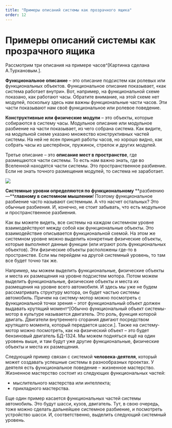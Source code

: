 ```yaml
---
title: "Примеры описаний системы как прозрачного ящика"
order: 12
---
```


# Примеры описаний системы как прозрачного ящика

Рассмотрим три описания на примере часов^[Картинка сделана А.Турхановым.].

**Функциональное описание** – это описание подсистем как ролевых или функциональных объектов. Функциональное описание показывает, «как система работает внутри». Вот, например, на функциональной схеме показано, как работают часы. Обратите внимание, на этой схеме нет модулей, поскольку здесь нам важны функциональные части часов. Эти части показывают нам своё функциональное или ролевое поведение.

**Конструктивные или физические модули** – это объекты, которые собираются в систему часы. Модульное описание или модульное разбиение на части показывает, из чего собрана система. Как видите, на модульной схеме указано множество конструктивных частей системы. На ней не ясен принцип работы часов, но хорошо видно, как собрать часы из шестерёнок, пружинок, стрелок и других модулей.

Третье описание – это **описание мест в пространстве**, где размещаются части системы. То есть нам важно знать, где во Вселенной находятся части системы. Это пространственное разбиение. Если не знать точного размещения модулей, то система не заработает.

![](/ru/personal/systems-thinking-introduction/Clock_Functional_Modular_Spatial_View.png)

**Системные уровни определяются по функциональному** **разбиению —****главному в системном мышлении**! Поэтому функциональное разбиение часто называют системным. А что насчет остальных? Это обычные разбиения. И, конечно, не стоит забывать, что есть модульное и пространственное разбиения.

Как вы можете видеть, все системы на каждом системном уровне взаимодействуют между собой как функциональные объекты. Это взаимодействие описывается функциональной схемой. На этом же системном уровне можно выделить конкретные физические объекты, которые выполняют данные функции (или играют роль функциональных объектов). Эти физические объекты расположены где-то в пространстве. Если мы перейдем на другой системный уровень, то там все будет точно так же.

Например, мы можем выделить функциональные, физические объекты и места их размещения на уровне подсистем мотора. Потом можем выделить функциональные, физические объекты и места их размещения на уровне всего автомобиля. И здесь мы уже не будем рассматривать структуру мотора, он будет частью системы автомобиль. Причем на систему-мотор можно посмотреть с функциональной точки зрения – этот функциональный объект должен выдавать крутящий момент^[Обычно функциональный объект системы-мотор в культуре называется двигатель. Это роль, функция которой двигать. Двигатели внутреннего сгорания двигают посредством крутящего момента, который передается шасси.]. Также на систему-мотор можно посмотреть, как на физический объект – это будет бензиновый двигатель БД-1324. Мы можем подняться ещё на один уровень выше, и там будут уже другие функциональные, физические объекты и места их размещения.

Следующий пример связан с системой **человека-деятеля**, который может создавать успешные системы в разнообразных проектах. У деятеля есть функциональное поведение – жизненное мастерство. Жизненное мастерство состоит из следующих функциональных частей:

* мыслительного мастерства или интеллекта;
* прикладного мастерства.

Еще один пример касается функциональных частей системы автомобиль. Это будут шасси, кузов, двигатель. Тут, в свою очередь, тоже можно сделать дальнейшее системное разбиение, и посмотреть устройство шасси. И, соответственно, выделить следующий системный уровень.